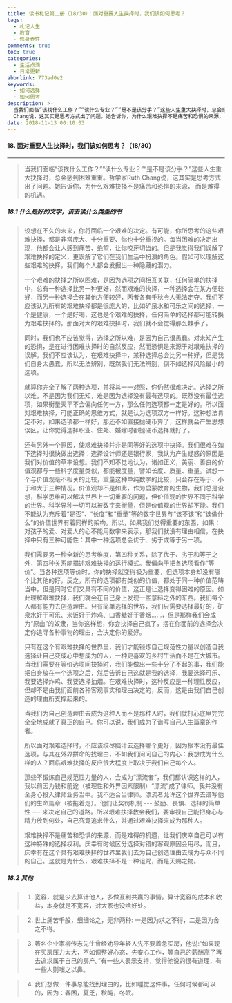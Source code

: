 ```yaml
---
title: 读书札记第二册（18/30）：面对重要人生抉择时，我们该如何思考？
tags:
  - 札记人生
  - 教育
  - 修身养性
comments: true
toc: true
categories:
  - 生活点滴
  - 日常更新
abbrlink: 773ad0e2
keywords:
  - 如何选择
  - 如何思考
description: >-
  当我们面临“该找什么工作？”“读什么专业？”“是不是该分手？”这些人生重大抉择时，总会感到困难重重。哲学家Ruth
  Chang说，这其实是思考方式出了问题。她告诉你，为什么艰难抉择不是痛苦和恐惧的来源， 而是难得的机遇。
date: 2018-11-13 00:10:03
---
```

<script type="text/javascript" src="/js/src/bai.js"></script>

#### 18. 面对重要人生抉择时，我们该如何思考？（18/30）
---
> 当我们面临“该找什么工作？”“读什么专业？”“是不是该分手？”这些人生重大抉择时，总会感到困难重重。哲学家Ruth Chang说，这其实是思考方式出了问题。她告诉你，为什么艰难抉择不是痛苦和恐惧的来源， 而是难得的机遇。

##### 18.1 什么是好的文学，该去读什么类型的书
> 设想在不久的未来，你将面临一个艰难的决定。有可能，你所思考的这些艰难抉择，都是非常庞大、十分重要、你也十分重视的。每当困难的决定出现，他都会让人感到痛苦、绝望，让你咬牙切齿的。但是我觉得我们误解了艰难抉择的定义，更误解了它们在我们生活中扮演的角色。假如可以理解这些艰难的抉择，我们每个人都会发掘出一种隐藏的潜力。
> 
> 一个艰难的抉择之所以困难，是因为选项之间相互关联，任何简单的抉择中，总有一种选择比另一种更好，然而艰难的抉择，一种选择会在某方便较好，而另一种选择会在其他方便较好，两者各有千秋令人无法定夺。我们不应该认为所有的艰难抉择都是很庞大的，比如矿泉水和可乐之间的选择，一个是健康，一个是好喝，这也是个艰难的抉择，任何简单的选择都可能转换为艰难抉择的。那面对大的艰难抉择时，我们就不会觉得那么棘手了。
> 
> 同时，我们也不应该觉得，选择之所以难，是因为自己很愚蠢。对未知产生的恐惧，是在进行困难抉择时的自然反应，然而恐惧是来源于对艰难抉择的误解。我们不应该认为，在艰难抉择中，某种选择总会比另一种好，但是我们自身太愚蠢，所以无法辨别，既然我们无法辨别，倒不如选择风险最小的选项。
> 
> 就算你完全了解了两种选项，并将其一一对照，你仍然很难决定。选择之所以难，不是因为我们无知，难是因为选择没有最有选项的。既然没有最佳选项，如果衡量天平不会偏向任何一方，那么任何选项都一定是好的。所以面对艰难抉择，可能正确的思维方式，就是认为选项双方一样好。这种想法肯定不对，如果选项都一样好，那还不如直接抛硬币算了，这样就会产生思想误区，让你觉得选择职业、住处、婚嫁时都抛硬币选择就好了。
> 
> 还有另外一个原因，使艰难抉择并非是同等好的选项中抉择。我们很难在如下选择时很快做出选择：选择设计师还是银行家，我认为产生疑惑的原因是我们对价值的草率设想。我们不知不觉地认为，诸如正义，美丽、善良的价值观都与一些科学度量类似，都能被度量，譬如长度、质量、重量。试想一个与价值观毫不相关的比较，重量这种单纯数字的比较，只会存在等于、小于和大于三种情况。价值观却不是如此，作为启蒙教育的生物，我们总是设想，科学思维可以解决世界上一切重要的问题，但价值观的世界不同于科学的世界。科学界种一切可以被数字来衡量，但是价值观的世界却不能。我们不能认为充斥着“是否”、“长度”和“重量”等的数字世界与“该不该”和“该做什么”的价值世界有着同样的架构。所以，如果我们觉得重要的东西，如果：对孩子的爱、对爱人的心不能用数字来表示，那我们就没有理由相信，在抉择中只有三种可能性：其中一种选项总会优于、劣于或等于另一项。
> 
> 我们需要另一种全新的思考维度，第四种关系，除了优于、劣于和等于之外，第四种关系能描述艰难抉择的运行模式。我偏向于把各选项看作“等价”。当各种选项等价时，你的抉择就变得极为重要，但选项本身却没有哪个比其他的好，反之，所有的选项都有类似的价值，都处于同一种价值范畴当中，但是同时它们又具有不同的价值，这正是让选择变得困难的原因。如此理解艰难抉择，我们就会在自己身上发现一些意料之外的东西。我们每个人都有能力去创造理由。只有简单选择的世界，我们只需要选择最好的，矿泉水好于可乐、米饭好于炸鸡、口香糖好于香烟……，但是那样我们会成为“原由”的奴隶，当你这样想，你会抉择自己疯了，摆在你面前的选择会决定你追寻各种事物的理由，会决定你的爱好。
> 
> 只有在这个有艰难抉择的世界里，我们才能锻炼自己规范性力量以创造自我选择让自己变成心中想成为的人，一种更喜欢的乡村生活而不是在大城市。当我们需要在等价选项间抉择时，我们能做出一些十分了不起的事，我们能把自身放在一个选项之后，然后告诉自己这就是我的选择，我要选择可乐、我要选择炸鸡、我要选择抽烟。在艰难抉择时，这种反应是一种理性反应，但却不是由我们面前各种客观事实和理由决定的，反而，这是由我们自己创造的理由所支撑起来的。
> 
> 当我们为自己创造理由去成为这种人而不是那种人时，我们就打心底里完完全全地成就了真正的自己。你可以说，我们成为了谱写自己人生篇章的作者。
> 
> 所以面对艰难选择时，不应该绞尽脑汁去选择哪个更好，因为根本没有最佳选项，与其在外界拼命的找理由，不如我们问问自己的内心：我想成为什么样的人？面临艰难抉择的反应很大程度上取决于我们自己每个人。
> 
> 那些不锻炼自己规范性力量的人，会成为“漂流者”，我们都认识这样的人，我以前因为钱和前途（被理性和外界因素限制）“漂流”成了律师。我并没有全身心投入律师业务当中。我不适合当律师。漂流者允许这个世界去谱写他们的生命篇章（被拖着走）。他们让奖罚机制 --- 鼓励、畏惧、选择的简单性 --- 来决定自己的道路。所以艰难抉择教会我们，要审视自己能把身心与精力放到何处，自己究竟追求什么，并通过艰难抉择来成为那种人。
> 
> 艰难抉择不是痛苦和恐惧的来源，而是难得的机遇，让我们庆幸自己可以有这种特殊的选择权利。庆幸有时候区分选择对错的客观原因会用尽，而且，庆幸有在这个具有艰难抉择的世界里我们去为自己创造理由去成为与众不同的自己。这就是为什么，艰难抉择不是一种诅咒，而是天赐之物。

##### 18.2 其他
> 1. 宽容，就是少去算计他人，多做互利共赢的事情。算计宽容的成本和收益，本身就是不宽容，对大家也没啥好处。 

> 2. 世上痛苦千般，细细论之，无非两种: 一是因为求之不得，二是因为舍之不得。

> 3. 著名企业家柳传志先生曾经劝导年轻人先不要着急买房，他说:“如果现在买房压力太大，不如调整好心态，先安心工作，等自己的薪酬高了再去追求属于自己的房产。”有一些人表示支持，觉得他说的很有道理，有一些人则嗤之以鼻。

> 4. 我们想做一件事总能找到理由的，比如睡觉这件事，任何时候都可以的，因为：春困，夏乏，秋盹，冬眠。 